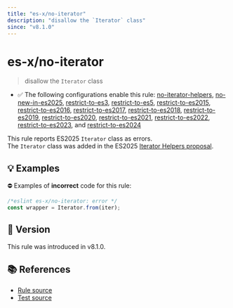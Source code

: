 ```yaml
---
title: "es-x/no-iterator"
description: "disallow the `Iterator` class"
since: "v8.1.0"
---
```


# es-x/no-iterator
> disallow the `Iterator` class

- ✅ The following configurations enable this rule: [no-iterator-helpers], [no-new-in-es2025], [restrict-to-es3], [restrict-to-es5], [restrict-to-es2015], [restrict-to-es2016], [restrict-to-es2017], [restrict-to-es2018], [restrict-to-es2019], [restrict-to-es2020], [restrict-to-es2021], [restrict-to-es2022], [restrict-to-es2023], and [restrict-to-es2024]

This rule reports ES2025 `Iterator` class as errors.\
The `Iterator` class was added in the ES2025 [Iterator Helpers proposal](https://github.com/tc39/proposal-iterator-helpers).

## 💡 Examples

⛔ Examples of **incorrect** code for this rule:

<eslint-playground type="bad">

```js
/*eslint es-x/no-iterator: error */
const wrapper = Iterator.from(iter);
```

</eslint-playground>

## 🚀 Version

This rule was introduced in v8.1.0.

## 📚 References

- [Rule source](https://github.com/eslint-community/eslint-plugin-es-x/blob/master/lib/rules/no-iterator.js)
- [Test source](https://github.com/eslint-community/eslint-plugin-es-x/blob/master/tests/lib/rules/no-iterator.js)

[no-iterator-helpers]: ../configs/index.md#no-iterator-helpers
[no-new-in-es2025]: ../configs/index.md#no-new-in-es2025
[restrict-to-es3]: ../configs/index.md#restrict-to-es3
[restrict-to-es5]: ../configs/index.md#restrict-to-es5
[restrict-to-es2015]: ../configs/index.md#restrict-to-es2015
[restrict-to-es2016]: ../configs/index.md#restrict-to-es2016
[restrict-to-es2017]: ../configs/index.md#restrict-to-es2017
[restrict-to-es2018]: ../configs/index.md#restrict-to-es2018
[restrict-to-es2019]: ../configs/index.md#restrict-to-es2019
[restrict-to-es2020]: ../configs/index.md#restrict-to-es2020
[restrict-to-es2021]: ../configs/index.md#restrict-to-es2021
[restrict-to-es2022]: ../configs/index.md#restrict-to-es2022
[restrict-to-es2023]: ../configs/index.md#restrict-to-es2023
[restrict-to-es2024]: ../configs/index.md#restrict-to-es2024

